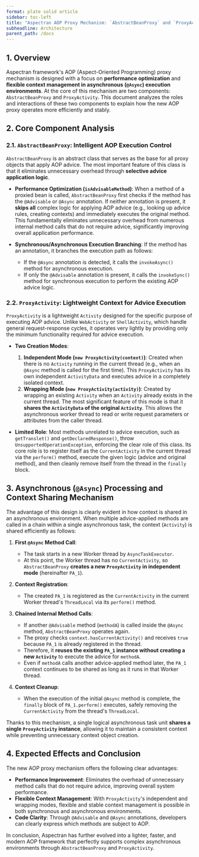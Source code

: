 ```yaml
---
format: plate solid article
sidebar: toc-left
title: "Aspectran AOP Proxy Mechanism: `AbstractBeanProxy` and `ProxyActivity`"
subheadline: Architecture
parent_path: /docs
---
```


## 1. Overview

Aspectran framework's AOP (Aspect-Oriented Programming) proxy mechanism is designed with a focus on **performance optimization** and **flexible context management in asynchronous (`@Async`) execution environments**. At the core of this mechanism are two components: `AbstractBeanProxy` and `ProxyActivity`. This document analyzes the roles and interactions of these two components to explain how the new AOP proxy operates more efficiently and stably.

## 2. Core Component Analysis

### 2.1. `AbstractBeanProxy`: Intelligent AOP Execution Control

`AbstractBeanProxy` is an abstract class that serves as the base for all proxy objects that apply AOP advice. The most important feature of this class is that it eliminates unnecessary overhead through **selective advice application logic**.

-   **Performance Optimization (`isAdvisableMethod`)**: When a method of a proxied bean is called, `AbstractBeanProxy` first checks if the method has the `@Advisable` or `@Async` annotation. If neither annotation is present, it **skips all** complex logic for applying AOP advice (e.g., looking up advice rules, creating contexts) and immediately executes the original method. This fundamentally eliminates unnecessary overhead from numerous internal method calls that do not require advice, significantly improving overall application performance.

-   **Synchronous/Asynchronous Execution Branching**: If the method has an annotation, it branches the execution path as follows:
    -   If the `@Async` annotation is detected, it calls the `invokeAsync()` method for asynchronous execution.
    -   If only the `@Advisable` annotation is present, it calls the `invokeSync()` method for synchronous execution to perform the existing AOP advice logic.

### 2.2. `ProxyActivity`: Lightweight Context for Advice Execution

`ProxyActivity` is a lightweight `Activity` designed for the specific purpose of executing AOP advice. Unlike `WebActivity` or `ShellActivity`, which handle general request-response cycles, it operates very lightly by providing only the minimum functionality required for advice execution.

-   **Two Creation Modes**:
    1.  **Independent Mode (`new ProxyActivity(context)`)**: Created when there is no `Activity` running in the current thread (e.g., when an `@Async` method is called for the first time). This `ProxyActivity` has its own independent `ActivityData` and executes advice in a completely isolated context.
    2.  **Wrapping Mode (`new ProxyActivity(activity)`)**: Created by wrapping an existing `Activity` when an `Activity` already exists in the current thread. The most significant feature of this mode is that it **shares the `ActivityData` of the original `Activity`**. This allows the asynchronous worker thread to read or write request parameters or attributes from the caller thread.

-   **Limited Role**: Most methods unrelated to advice execution, such as `getTranslet()` and `getDeclaredResponse()`, throw `UnsupportedOperationException`, enforcing the clear role of this class. Its core role is to register itself as the `CurrentActivity` in the current thread via the `perform()` method, execute the given logic (advice and original method), and then cleanly remove itself from the thread in the `finally` block.

## 3. Asynchronous (`@Async`) Processing and Context Sharing Mechanism

The advantage of this design is clearly evident in how context is shared in an asynchronous environment. When multiple advice-applied methods are called in a chain within a single asynchronous task, the context (`Activity`) is shared efficiently as follows:

1.  **First `@Async` Method Call**:
    -   The task starts in a new Worker thread by `AsyncTaskExecutor`.
    -   At this point, the Worker thread has no `CurrentActivity`, so `AbstractBeanProxy` **creates a new `ProxyActivity` in independent mode** (hereinafter `PA_1`).

2.  **Context Registration**:
    -   The created `PA_1` is registered as the `CurrentActivity` in the current Worker thread's `ThreadLocal` via its `perform()` method.

3.  **Chained Internal Method Calls**:
    -   If another `@Advisable` method (`methodA`) is called inside the `@Async` method, `AbstractBeanProxy` operates again.
    -   The proxy checks `context.hasCurrentActivity()` and receives `true` because `PA_1` is already registered in the thread.
    -   Therefore, it **reuses the existing `PA_1` instance without creating a new `Activity`** to execute the advice for `methodA`.
    -   Even if `methodA` calls another advice-applied method later, the `PA_1` context continues to be shared as long as it runs in that Worker thread.

4.  **Context Cleanup**:
    -   When the execution of the initial `@Async` method is complete, the `finally` block of `PA_1.perform()` executes, safely removing the `CurrentActivity` from the thread's `ThreadLocal`.

Thanks to this mechanism, a single logical asynchronous task unit **shares a single `ProxyActivity` instance**, allowing it to maintain a consistent context while preventing unnecessary context object creation.

## 4. Expected Effects and Conclusion

The new AOP proxy mechanism offers the following clear advantages:

-   **Performance Improvement**: Eliminates the overhead of unnecessary method calls that do not require advice, improving overall system performance.
-   **Flexible Context Management**: With `ProxyActivity`'s independent and wrapping modes, flexible and stable context management is possible in both synchronous and asynchronous environments.
-   **Code Clarity**: Through `@Advisable` and `@Async` annotations, developers can clearly express which methods are subject to AOP.

In conclusion, Aspectran has further evolved into a lighter, faster, and modern AOP framework that perfectly supports complex asynchronous environments through `AbstractBeanProxy` and `ProxyActivity`.

